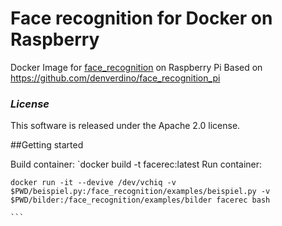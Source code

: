 # Face recognition for Docker on Raspberry

Docker Image for [face_recognition](https://github.com/ageitgey/face_recognition) on Raspberry Pi
Based on https://github.com/denverdino/face_recognition_pi


### *License*
This software is released under the Apache 2.0 license.

##Getting started

Build container: `docker build -t facerec:latest
Run container:

````
docker run -it --devive /dev/vchiq -v $PWD/beispiel.py:/face_recognition/examples/beispiel.py -v $PWD/bilder:/face_recognition/examples/bilder facerec bash

```